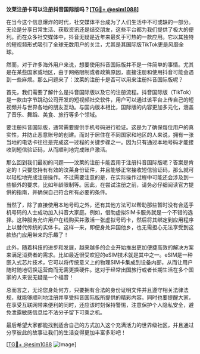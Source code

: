 **汶莱注册卡可以注册抖音国际版吗？[[TG💪+ @esim1088](https://t.me/s/esim1088)]**

在当今这个信息爆炸的时代，社交媒体平台成为了人们生活中不可或缺的一部分。无论是分享日常生活、获取资讯还是结交朋友，这些平台都为我们提供了极大的便利。而在众多社交媒体中，抖音无疑是近年来最炙手可热的一款应用。它以其独特的短视频形式吸引了全球无数用户的关注，尤其是其国际版TikTok更是风靡全球。

然而，对于许多海外用户来说，想要使用抖音国际版并不是一件简单的事情。尤其是在某些国家或地区，由于网络限制或者政策原因，直接注册和使用抖音可能会遇到一些麻烦。那么问题来了：汶莱的注册卡是否可以用来注册抖音国际版呢？

首先，我们需要了解什么是抖音国际版以及它的注册流程。抖音国际版（TikTok）是一款由字节跳动公司开发的短视频社交软件，用户可以通过该平台上传自己的短视频并与世界各地的朋友互动。与国内版本相比，国际版的内容更加多元化，涵盖了音乐、舞蹈、美食、旅行等多个领域。

要注册抖音国际版，通常需要提供手机号码进行验证。这是为了确保每位用户的真实性，并防止恶意账号的创建。而对于居住在不同国家和地区的人来说，拥有一张当地的电话卡往往是完成这一过程的关键步骤之一。因为只有通过本地号码才能接收到短信验证码，从而顺利地完成账户激活。

那么回到我们最初的问题——汶莱的注册卡能否用于注册抖音国际版呢？答案是肯定的！只要您持有有效的汶莱身份证件，并且能够正常接收短信验证码，那么就可以轻松地完成注册操作。不过需要注意的是，在实际操作过程中可能还会涉及到一些额外的要求，比如年龄限制等。因此，在尝试注册之前，请务必仔细阅读官方提供的指南，并确保自己符合所有必要的条件。

当然了，除了直接使用本地号码之外，还有其他方法可以帮助那些暂时没有合适手机号码的人士成功加入抖音大家庭。例如，借助虚拟SIM卡服务就是一个不错的选择。这种服务允许用户在线购买并激活一张虚拟号码卡，然后将其绑定到应用程序上以替代传统的实体卡。这样一来，即便身处异国他乡，也无需担心无法享受到这款热门应用带来的乐趣了！

此外，随着科技的进步和发展，越来越多的企业开始推出更加便捷高效的解决方案来满足消费者的需求。比如最近很受欢迎的eSIM技术就是其中之一。eSIM是一种嵌入式芯片技术，它可以将传统意义上的物理SIM卡集成到设备内部，从而让用户随时随地切换运营商而无需更换硬件。这对于经常出国旅行或者长期生活在多个国家的人来说无疑是一个福音！

总而言之，无论您身处何方，只要拥有合法的身份证明文件并且遵守相关法律法规，就能够顺利地注册并享受抖音国际版所提供的精彩内容。同时也要提醒大家，在享受互联网带来便利的同时，还应该时刻保持警惕，注意保护个人隐私安全，避免泄露敏感信息给不法分子留下可乘之机。

最后希望大家都能找到适合自己的方式加入这个充满活力的世界级社区，并且通过分享彼此的故事让我们的生活变得更加丰富多彩吧！

[[TG💪+ @esim1088](https://t.me/s/esim1088) ![Image](https://i.postimg.cc/4NQfJmqS/Snipaste-2025-05-13-00-14-12.png)]